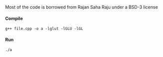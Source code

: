 Most of the code is borrowed from Rajan Saha Raju under a BSD-3 license
#### Compile

```
g++ file.cpp -o a -lglut -lGLU -lGL
```

#### Run

```
./a
```




